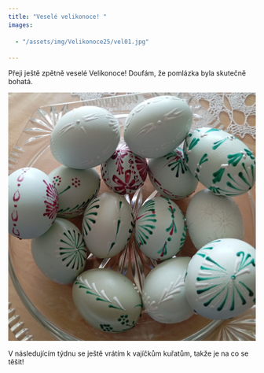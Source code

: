 ```yaml
---
title: "Veselé velikonoce! "
images:

  - "/assets/img/Velikonoce25/vel01.jpg"

---
```


<!--begin_excerpt-->

Přeji ještě zpětně veselé Velikonoce! Doufám, že pomlázka byla skutečně bohatá. 

![velikonoce01](/assets/img/Velikonoce25/vel01.jpg)

<!--end_excerpt-->

V následujícím týdnu se ještě vrátím k vajíčkům kuřatům, takže je na co se těšit! 
